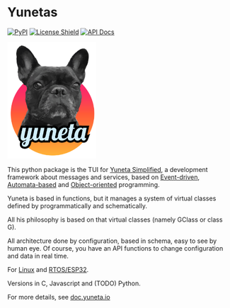 # Yunetas

[![PyPI][pypi-badge]](https://pypi.org/project/yunetas)
[![License Shield](https://img.shields.io/badge/license-MIT-orange)](https://github.com/artgins/yunetas/blob/main/LICENSE.txt)
[![API Docs](https://img.shields.io/badge/api-docs-informational.svg)](https://doc.yuneta.io/)

<a href="https://yuneta.io/">
    <img src="https://github.com/artgins/yunetas/blob/main/docs/doc.yuneta.io/_static/yuneta-image.svg?raw=true" alt="Icon" width="200" /> <!-- Adjust the width as needed -->
</a>

This python package is the TUI for
[Yuneta Simplified](https://yuneta.io),  a development framework about messages and services, based on
[Event-driven](https://en.wikipedia.org/wiki/Event-driven_programming),
[Automata-based](https://en.wikipedia.org/wiki/Automata-based_programming)
and [Object-oriented](https://en.wikipedia.org/wiki/Object-oriented_programming)
programming.

Yuneta is based in functions, but it manages a system of virtual classes
defined by programmatically and schematically.

All his philosophy is based on that virtual classes (namely GClass or class G).

All architecture done by configuration, based in schema,
easy to see by human eye.
Of course, you have an API functions to change configuration and data in real time.

For [Linux](https://en.wikipedia.org/wiki/Linux) and [RTOS/ESP32](https://www.espressif.com/en/products/sdks/esp-idf).

Versions in C, Javascript and (TODO) Python.

For more details, see [doc.yuneta.io](https://doc.yuneta.io)


[pypi-badge]: https://img.shields.io/pypi/v/yunetas
